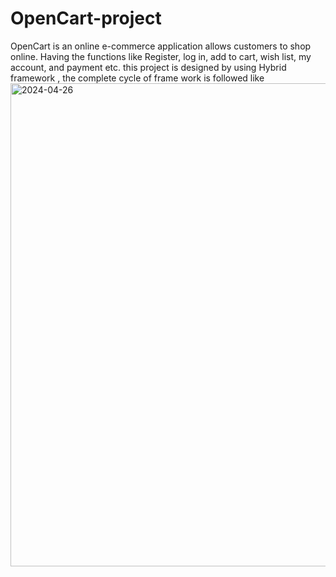 # OpenCart-project
OpenCart is an online e-commerce application allows customers to shop online. Having the functions like Register, log in, add to cart, wish list, my account, and payment etc.
this project is designed by using Hybrid framework , the complete cycle of frame work is followed like
<img width="773" alt="2024-04-26" src="https://github.com/khalid-github1/Opencart-project/assets/167671406/72d388a0-b980-480f-b43e-32e04d9ee6bd">
